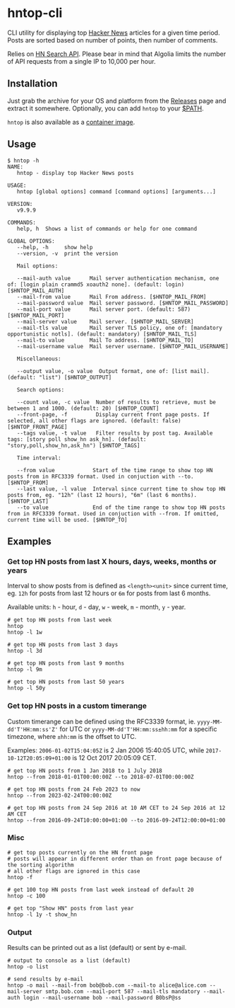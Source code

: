 # hntop-cli 
CLI utility for displaying top [Hacker News](https://news.ycombinator.com/) articles for a given time period. Posts are sorted based on number of points, then number of comments.

Relies on [HN Search API](https://hn.algolia.com/api). Please bear in mind that Algolia limits the number of API requests from a single IP to 10,000 per hour.

## Installation

Just grab the archive for your OS and platform from the [Releases](https://github.com/nilic/hntop-cli/releases) page and extract it somewhere. Optionally, you can add `hntop` to your [$PATH](https://gist.github.com/nex3/c395b2f8fd4b02068be37c961301caa7).

`hntop` is also available as a [container image](https://github.com/nilic/hntop-cli/pkgs/container/hntop-cli).

## Usage

```
$ hntop -h
NAME:
   hntop - display top Hacker News posts

USAGE:
   hntop [global options] command [command options] [arguments...]

VERSION:
   v9.9.9

COMMANDS:
   help, h  Shows a list of commands or help for one command

GLOBAL OPTIONS:
   --help, -h     show help
   --version, -v  print the version

   Mail options:

   --mail-auth value      Mail server authentication mechanism, one of: [login plain crammd5 xoauth2 none]. (default: login) [$HNTOP_MAIL_AUTH]
   --mail-from value      Mail From address. [$HNTOP_MAIL_FROM]
   --mail-password value  Mail server password. [$HNTOP_MAIL_PASSWORD]
   --mail-port value      Mail server port. (default: 587) [$HNTOP_MAIL_PORT]
   --mail-server value    Mail server. [$HNTOP_MAIL_SERVER]
   --mail-tls value       Mail server TLS policy, one of: [mandatory opportunistic notls]. (default: mandatory) [$HNTOP_MAIL_TLS]
   --mail-to value        Mail To address. [$HNTOP_MAIL_TO]
   --mail-username value  Mail server username. [$HNTOP_MAIL_USERNAME]

   Miscellaneous:

   --output value, -o value  Output format, one of: [list mail]. (default: "list") [$HNTOP_OUTPUT]

   Search options:

   --count value, -c value  Number of results to retrieve, must be between 1 and 1000. (default: 20) [$HNTOP_COUNT]
   --front-page, -f         Display current front page posts. If selected, all other flags are ignored. (default: false) [$HNTOP_FRONT_PAGE]
   --tags value, -t value   Filter results by post tag. Available tags: [story poll show_hn ask_hn]. (default: "story,poll,show_hn,ask_hn") [$HNTOP_TAGS]

   Time interval:

   --from value            Start of the time range to show top HN posts from in RFC3339 format. Used in conjuction with --to. [$HNTOP_FROM]
   --last value, -l value  Interval since current time to show top HN posts from, eg. "12h" (last 12 hours), "6m" (last 6 months). [$HNTOP_LAST]
   --to value              End of the time range to show top HN posts from in RFC3339 format. Used in conjuction with --from. If omitted, current time will be used. [$HNTOP_TO]
```

## Examples

### Get top HN posts from last X hours, days, weeks, months or years

Interval to show posts from is defined as `<length><unit>` since current time, eg. `12h` for posts from last 12 hours or `6m` for posts from last 6 months.

Available units: `h` - hour, `d` - day, `w` - week, `m` - month, `y` - year.

```
# get top HN posts from last week
hntop
hntop -l 1w

# get top HN posts from last 3 days
hntop -l 3d

# get top HN posts from last 9 months
hntop -l 9m

# get top HN posts from last 50 years
hntop -l 50y
```

### Get top HN posts in a custom timerange

Custom timerange can be defined using the RFC3339 format, ie. `yyyy-MM-dd'T'HH:mm:ss'Z'` for UTC or `yyyy-MM-dd'T'HH:mm:ss±hh:mm` for a specific timezone, where `±hh:mm` is the offset to UTC.

Examples: `2006-01-02T15:04:05Z` is 2 Jan 2006 15:40:05 UTC, while `2017-10-12T20:05:09+01:00` is 12 Oct 2017 20:05:09 CET.

```
# get top HN posts from 1 Jan 2018 to 1 July 2018
hntop --from 2018-01-01T00:00:00Z --to 2018-07-01T00:00:00Z

# get top HN posts from 24 Feb 2023 to now
hntop --from 2023-02-24T00:00:00Z

# get top HN posts from 24 Sep 2016 at 10 AM CET to 24 Sep 2016 at 12 AM CET
hntop --from 2016-09-24T10:00:00+01:00 --to 2016-09-24T12:00:00+01:00
```

### Misc

```
# get top posts currently on the HN front page
# posts will appear in different order than on front page because of the sorting algorithm
# all other flags are ignored in this case
hntop -f

# get 100 top HN posts from last week instead of default 20
hntop -c 100

# get top "Show HN" posts from last year
hntop -l 1y -t show_hn
```

### Output

Results can be printed out as a list (default) or sent by e-mail.

```
# output to console as a list (default)
hntop -o list

# send results by e-mail
hntop -o mail --mail-from bob@bob.com --mail-to alice@alice.com --mail-server smtp.bob.com --mail-port 587 --mail-tls mandatory --mail-auth login --mail-username bob --mail-password B0bsP@ss 
```
